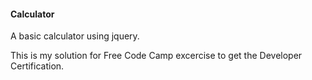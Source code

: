 #### Calculator

A basic calculator using jquery.

This is my solution for Free Code Camp excercise to get the Developer Certification.
